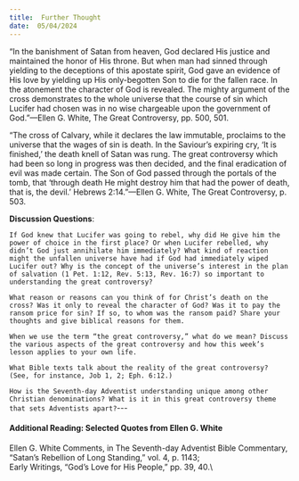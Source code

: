 ```yaml
---
title:  Further Thought
date:  05/04/2024
---
```


“In the banishment of Satan from heaven, God declared His justice and maintained the honor of His throne. But when man had sinned through yielding to the deceptions of this apostate spirit, God gave an evidence of His love by yielding up His only-begotten Son to die for the fallen race. In the atonement the character of God is revealed. The mighty argument of the cross demonstrates to the whole universe that the course of sin which Lucifer had chosen was in no wise chargeable upon the government of God.”—Ellen G. White, The Great Controversy, pp. 500, 501.

“The cross of Calvary, while it declares the law immutable, proclaims to the universe that the wages of sin is death. In the Saviour’s expiring cry, ‘It is finished,’ the death knell of Satan was rung. The great controversy which had been so long in progress was then decided, and the final eradication of evil was made certain. The Son of God passed through the portals of the tomb, that ‘through death He might destroy him that had the power of death, that is, the devil.’ Hebrews 2:14.”—Ellen G. White, The Great Controversy, p. 503.

**Discussion Questions**:

`If God knew that Lucifer was going to rebel, why did He give him the power of choice in the first place? Or when Lucifer rebelled, why didn’t God just annihilate him immediately? What kind of reaction might the unfallen universe have had if God had immediately wiped Lucifer out? Why is the concept of the universe’s interest in the plan of salvation (1 Pet. 1:12, Rev. 5:13, Rev. 16:7) so important to understanding the great controversy?`

`What reason or reasons can you think of for Christ’s death on the cross? Was it only to reveal the character of God? Was it to pay the ransom price for sin? If so, to whom was the ransom paid? Share your thoughts and give biblical reasons for them.`

`When we use the term “the great controversy,” what do we mean? Discuss the various aspects of the great controversy and how this week’s lesson applies to your own life.`

`What Bible texts talk about the reality of the great controversy? (See, for instance, Job 1, 2; Eph. 6:12.)`

`How is the Seventh-day Adventist understanding unique among other Christian denominations? What is it in this great controversy theme that sets Adventists apart?`---

#### Additional Reading: Selected Quotes from Ellen G. White

Ellen G. White Comments, in The Seventh-day Adventist Bible Commentary, “Satan’s Rebellion of Long Standing,” vol. 4, p. 1143;\
Early Writings, “God’s Love for His People,” pp. 39, 40.\